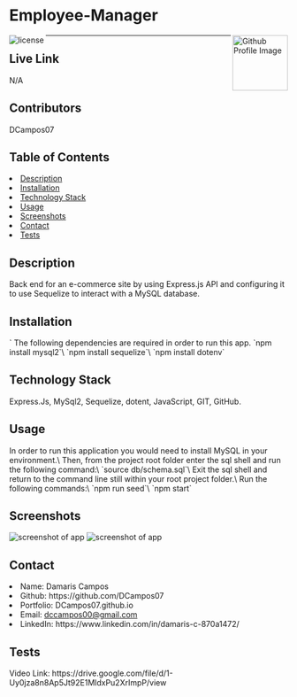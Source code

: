 # Employee-Manager
<img align="left" src="https://img.shields.io/badge/License-MIT-green" alt="license">
<img align="right" width="100" height="100" src="https://avatars0.githubusercontent.com/u/68753563?s=400&u=db8ed5c85d35601b1cace358ee79fa43b9f12676&v=4" alt="Github Profile Image"><hr>

## Live Link
N/A

## Contributors
DCampos07
    
## Table of Contents
<li><a href="#description">Description</a></li>  
<li><a href="#installation">Installation</a></li> 
<li><a href="#tech">Technology Stack</a></li> 
<li><a href="#usage">Usage</a></li> 
<li><a href="#screenshots">Screenshots</a></li> 
<li><a href="#contact">Contact</a></li> 
<li><a href="#tests">Tests</a></li> 
  
<h2 id= "description">Description</h2>
Back end for an e-commerce site by using Express.js API and configuring it to use Sequelize to interact with a MySQL database.

<h2 id= "installation">Installation</h2>
`
The following dependencies are required in order to run this app.
`npm install mysql2`\
`npm install sequelize`\
`npm install dotenv`
    
<h2 id= "technology">Technology Stack</h2>
 Express.Js, MySql2, Sequelize, dotent, JavaScript, GIT, GitHub.
  
<h2 id= "usage">Usage</h2>
In order to run this application you would need to install MySQL in your environment.\
Then, from the project root folder enter the sql shell and run the following command:\
`source db/schema.sql`\
Exit the sql shell and return to the command line still within your root project folder.\
Run the following commands:\
`npm run seed`\
`npm start`

  
<h2 id= "screenshots">Screenshots</h2>
<img src="" alt="screenshot of app">
<img src="" alt="screenshot of app">


<h2 id= "contact">Contact</h2>
<li>Name: Damaris Campos</li> 
<li>Github: https://github.com/DCampos07</li> 
<li>Portfolio: DCampos07.github.io</li>
<li>Email: <a href="mailto:dccampos00@gmail.com" target="_blank">dccampos00@gmail.com</a></li> 
<li>LinkedIn: https://www.linkedin.com/in/damaris-c-870a1472/</li> 

    
<h2 id= "tests">Tests</h2>
Video Link: https://drive.google.com/file/d/1-Uy0jza8n8Ap5Jt92E1MldxPu2XrImpP/view
